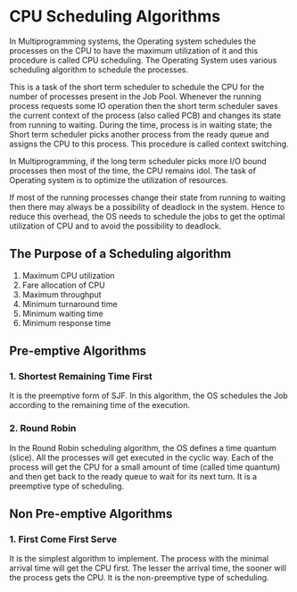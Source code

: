 # CPU Scheduling Algorithms

In Multiprogramming systems, the Operating system schedules the processes on the CPU to have the maximum utilization of it and this procedure is called CPU scheduling. The Operating System uses various scheduling algorithm to schedule the processes.

This is a task of the short term scheduler to schedule the CPU for the number of processes present in the Job Pool. Whenever the running process requests some IO operation then the short term scheduler saves the current context of the process (also called PCB) and changes its state from running to waiting. During the time, process is in waiting state; the Short term scheduler picks another process from the ready queue and assigns the CPU to this process. This procedure is called context switching.

In Multiprogramming, if the long term scheduler picks more I/O bound processes then most of the time, the CPU remains idol. The task of Operating system is to optimize the utilization of resources.

If most of the running processes change their state from running to waiting then there may always be a possibility of deadlock in the system. Hence to reduce this overhead, the OS needs to schedule the jobs to get the optimal utilization of CPU and to avoid the possibility to deadlock.

## The Purpose of a Scheduling algorithm
1. Maximum CPU utilization <br>
2. Fare allocation of CPU <br>
3. Maximum throughput <br>
4. Minimum turnaround time <br>
5. Minimum waiting time <br>
6. Minimum response time <br>

## Pre-emptive Algorithms 
### 1. Shortest Remaining Time First
It is the preemptive form of SJF. In this algorithm, the OS schedules the Job according to the remaining time of the execution.

### 2. Round Robin 
In the Round Robin scheduling algorithm, the OS defines a time quantum (slice). All the processes will get executed in the cyclic way. Each of the process will get the CPU for a small amount of time (called time quantum) and then get back to the ready queue to wait for its next turn. It is a preemptive type of scheduling.

## Non Pre-emptive Algorithms
### 1. First Come First Serve
It is the simplest algorithm to implement. The process with the minimal arrival time will get the CPU first. The lesser the arrival time, the sooner will the process gets the CPU. It is the non-preemptive type of scheduling.
